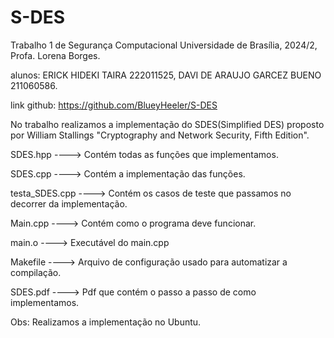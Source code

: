 # S-DES
Trabalho 1 de Segurança Computacional Universidade de Brasília, 2024/2, Profa. Lorena Borges.

alunos: ERICK HIDEKI TAIRA 222011525, DAVI DE ARAUJO GARCEZ BUENO 211060586.

link github: https://github.com/BlueyHeeler/S-DES 

No trabalho realizamos a implementação do SDES(Simplified DES) proposto por William Stallings "Cryptography and Network Security, Fifth Edition". 

SDES.hpp ----> Contém todas as funções que implementamos.

SDES.cpp ----> Contém a implementação das funções.

testa_SDES.cpp ----> Contém os casos de teste que passamos no decorrer da implementação.

Main.cpp ----> Contém como o programa deve funcionar.

main.o ----> Executável do main.cpp

Makefile ----> Arquivo de configuração usado para automatizar a compilação.

SDES.pdf ----> Pdf que contém o passo a passo de como implementamos.

Obs: Realizamos a implementação no Ubuntu.
